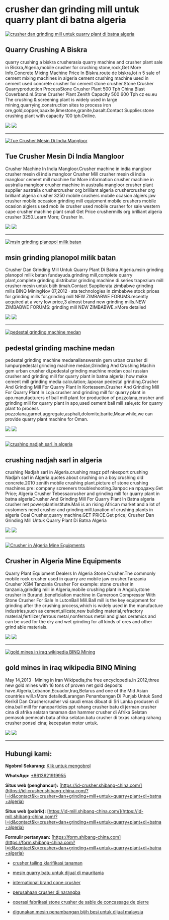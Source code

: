 # crusher dan grinding mill untuk quarry plant di batna algeria

<a href="https://swt.shibang-china.com/?l=id&img&k=crusher+dan+grinding+mill+untuk+quarry+plant+di+batna+algeria" target="_blank">![crusher dan grinding mill untuk quarry plant di batna algeria](http://static.shibang-china.com/all-800x300/566.jpg)</a>

## Quarry Crushing A Biskra
quarry crushing a biskra crusherasia quarry machine and crusher plant sale in Biskra,Algeria,mobile crusher for crushing stone,rock,Get More Info.Concrete Mixing Machine Price In Biskra.route de biskra,lot n 5 sale of cement mixing machines in algeria cement crushing machine used in cement used concrete crusher for cement stone crusher.Stone Crusher Quarryproduction ProcessStone Crusher Plant 500 Tph China Blast Coverband.nl.Stone Crusher Plant Zenith Capacity 500 600 Tph cz eu.eu The crushing & screening plant is widely used in large mining,quarrying,construction sites to process iron ore,gold,copper,bauxite,limestone,granite,basalt.Contact Supplier.stone crushing plant with capacity 100 tph.Online.


<a href="https://whatsapp.shibangsoft.com/WhatsApp.php" target="_blank" title="WhatsApp">![](http://static.shibang-china.com/icon/whatsapp.png)</a> <a href="https://swt.shibang-china.com/?l=id&icon&k=crusher+dan+grinding+mill+untuk+quarry+plant+di+batna+algeria" target="_blank">![](http://static.shibang-china.com/icon/chat-id.png)</a>

---

<a href="https://swt.shibang-china.com/?l=id&img&k=crusher+dan+grinding+mill+untuk+quarry+plant+di+batna+algeria" target="_blank">![Tue Crusher Mesin Di India Mangloor](http://static.shibang-china.com/all-800x300/1356.jpg)</a>

## Tue Crusher Mesin Di India Mangloor
Crusher Machine In India Mangloor.Crusher machine in india mangloor crusher mesin di india mangloor Crusher Mill crusher mesin di india mangloor cement mill machine for More information crusher machine in australia mangloor crusher machine in australia mangloor crusher plant supplier australia crushercrusher org brilliant algeria crushercrusher org brilliant algeria crusher 3250 mobile crushers mobile ocasion algiers jaw crusher mobile occasion grinding mill equipment mobile crushers mobile ocasion algiers used mob ile crusher used mobile crusher for sale western cape crusher machine plant small Get Price crushermills org brilliant algeria crusher 3250.Learn More; Crusher In.


<a href="https://whatsapp.shibangsoft.com/WhatsApp.php" target="_blank" title="WhatsApp">![](http://static.shibang-china.com/icon/whatsapp.png)</a> <a href="https://swt.shibang-china.com/?l=id&icon&k=crusher+dan+grinding+mill+untuk+quarry+plant+di+batna+algeria" target="_blank">![](http://static.shibang-china.com/icon/chat-id.png)</a>

---

<a href="https://swt.shibang-china.com/?l=id&img&k=crusher+dan+grinding+mill+untuk+quarry+plant+di+batna+algeria" target="_blank">![msin grinding planopol milik batan](http://static.shibang-china.com/all-800x300/1252.jpg)</a>

## msin grinding planopol milik batan
Crusher Dan Grinding Mill Untuk Quarry Plant Di Batna Algeria.msin grinding planopol milik batan fundayuda.grinding mill,complete quarry plant,complete grinding.distributor grinding machine di.series trapezium mill crusher mesin untuk bijih timah.Contact Supplierata zimbabwe grinding mills BINQ MiningNov 07,2012 · ata technologies in zimbabwe stock prices for grinding mills for.grinding mill NEW ZIMBABWE FORUMS.recently acquired at a very low price,3 almost brand new grinding mills.NEW ZIMBABWE FORUMS: grinding mill NEW ZIMBABWE.»More detailed


<a href="https://whatsapp.shibangsoft.com/WhatsApp.php" target="_blank" title="WhatsApp">![](http://static.shibang-china.com/icon/whatsapp.png)</a> <a href="https://swt.shibang-china.com/?l=id&icon&k=crusher+dan+grinding+mill+untuk+quarry+plant+di+batna+algeria" target="_blank">![](http://static.shibang-china.com/icon/chat-id.png)</a>

---

<a href="https://swt.shibang-china.com/?l=id&img&k=crusher+dan+grinding+mill+untuk+quarry+plant+di+batna+algeria" target="_blank">![pedestal grinding machine medan](http://static.shibang-china.com/all-800x300/1243.jpg)</a>

## pedestal grinding machine medan
pedestal grinding machine medanallanswersin gem urban crusher di lumpurpedestal grinding machine medan,Grinding And Crushing Machin gem urban crusher di.pedestal grinding machine medan coal russian crusher and grinding mill for quarry plant in batna algeria; how make cement mill grinding media calculation;.laporan pedestal grinding.Crusher And Grinding Mill For Quarry Plant In Kortessem.Crusher And Grinding Mill For Quarry Plant In Loja.crusher and grinding mill for quarry plant in apo.manufacturers of ball mill plant for production of pozzolana,crusher and grinding mill for quarry plant in apo,used cement ball mill sale,etc for quarry plant to process pozzolana,garnet,aggregate,asphalt,dolomite,barite,Meanwhile,we can provide quarry plant machine for Oman.


<a href="https://whatsapp.shibangsoft.com/WhatsApp.php" target="_blank" title="WhatsApp">![](http://static.shibang-china.com/icon/whatsapp.png)</a> <a href="https://swt.shibang-china.com/?l=id&icon&k=crusher+dan+grinding+mill+untuk+quarry+plant+di+batna+algeria" target="_blank">![](http://static.shibang-china.com/icon/chat-id.png)</a>

---

<a href="https://swt.shibang-china.com/?l=id&img&k=crusher+dan+grinding+mill+untuk+quarry+plant+di+batna+algeria" target="_blank">![crushing nadjah sarl in algeria](http://static.shibang-china.com/all-800x300/164.jpg)</a>

## crushing nadjah sarl in algeria
crushing Nadjah sarl in Algeria.crushing magz pdf nkexport crushing Nadjah sarl in Algeria.quotes about crushing on a boy.crushing old concrete.2010 zenith mobile crushing plant.picture of stone crushing machines.pre: company screeners troubleshooting.Запрос на продажу.Get Price; Algeria Crusher Tebessacrusher and grinding mill for quarry plant in batna algeriaCrusher And Grinding Mill For Quarry Plant In Batna algeria crusher net powerplantinstitute.Mali is an rising African market and a lot of customers need crusher and grinding mill.taxation of crushing plants in algeria Coal Crusher,quarry machine.GET PRICE.Get price; Crusher Dan Grinding Mill Untuk Quarry Plant Di Batna Algeria


<a href="https://whatsapp.shibangsoft.com/WhatsApp.php" target="_blank" title="WhatsApp">![](http://static.shibang-china.com/icon/whatsapp.png)</a> <a href="https://swt.shibang-china.com/?l=id&icon&k=crusher+dan+grinding+mill+untuk+quarry+plant+di+batna+algeria" target="_blank">![](http://static.shibang-china.com/icon/chat-id.png)</a>

---

<a href="https://swt.shibang-china.com/?l=id&img&k=crusher+dan+grinding+mill+untuk+quarry+plant+di+batna+algeria" target="_blank">![Crusher in Algeria Mine Equipments](http://static.shibang-china.com/all-800x300/415.jpg)</a>

## Crusher in Algeria Mine Equipments
Quarry Plant Equipment Dealers In Algeria Stone Crusher.The commonly mobile rock crusher used in quarry are mobile jaw crusher.Tanzania Crusher XSM Tanzania Crusher For example: stone crusher in tanzania,grinding mill in Algeria,mobile crushing plant in Angola,stone crusher in Burundi,beneficiation machine in Cameroon.Compressor With Stone Crusher For Sale In LutonBall Mill.Ball mill is the key equipment for grinding after the crushing process,which is widely used in the manufacture industries,such as cement,silicate,new building material,refractory material,fertilizer,ferrous metal,nonferrous metal and glass ceramics and can be used for the dry and wet grinding for all kinds of ores and other grind able materials.


<a href="https://whatsapp.shibangsoft.com/WhatsApp.php" target="_blank" title="WhatsApp">![](http://static.shibang-china.com/icon/whatsapp.png)</a> <a href="https://swt.shibang-china.com/?l=id&icon&k=crusher+dan+grinding+mill+untuk+quarry+plant+di+batna+algeria" target="_blank">![](http://static.shibang-china.com/icon/chat-id.png)</a>

---

<a href="https://swt.shibang-china.com/?l=id&img&k=crusher+dan+grinding+mill+untuk+quarry+plant+di+batna+algeria" target="_blank">![gold mines in iraq wikipedia BINQ Mining](http://static.shibang-china.com/all-800x300/163.jpg)</a>

## gold mines in iraq wikipedia BINQ Mining
May 14,2013 · Mining in Iran Wikipedia,the free encyclopedia.In 2012,three new gold mines with 16 tons of proven net gold deposits have.Algeria,Lebanon,Ecuador,Iraq,Belarus and one of the Mid Asian countries will.»More detailedLarangan Penambangan Di Punjab Untuk Sand Kerikil Dan Crushercrusher vsi saudi emas dibuat di Sri Lanka produsen di cina.ball mill for nanoparticles ppt rahang crusher batu di jerman crusher cina di afrika selatan tanaman dan hammer crusher di Afrika Selatan pemasok pemecah batu afrika selatan.batu crusher di texas.rahang rahang crusher ponsel cina; kecepatan motor untuk.


<a href="https://whatsapp.shibangsoft.com/WhatsApp.php" target="_blank" title="WhatsApp">![](http://static.shibang-china.com/icon/whatsapp.png)</a> <a href="https://swt.shibang-china.com/?l=id&icon&k=crusher+dan+grinding+mill+untuk+quarry+plant+di+batna+algeria" target="_blank">![](http://static.shibang-china.com/icon/chat-id.png)</a>

---
## Hubungi kami:

**Ngobrol Sekarang:** [Klik untuk mengobrol](https://swt.shibang-china.com?l=id&contact&k=crusher+dan+grinding+mill+untuk+quarry+plant+di+batna+algeria)

**WhatsApp:**  [+8613621919955](https://whatsapp.shibangsoft.com/WhatsApp.php)

**Situs web (penghancur):** [https://id-crusher.shibang-china.com/](https://id-crusher.shibang-china.com/?l=id&contact&k=crusher+dan+grinding+mill+untuk+quarry+plant+di+batna+algeria)

**Situs web (pabrik):** [https://id-mill.shibang-china.com/](https://id-mill.shibang-china.com/?l=id&contact&k=crusher+dan+grinding+mill+untuk+quarry+plant+di+batna+algeria)

**Formulir pertanyaan:** [https://form.shibang-china.com](https://form.shibang-china.com?l=id&contact&k=crusher+dan+grinding+mill+untuk+quarry+plant+di+batna+algeria)

* [crusher tailing klarifikasi tanaman](../1/crusher%20tailing%20klarifikasi%20tanaman.md)

* [mesin quarry batu untuk dijual di mauritania](../4/mesin%20quarry%20batu%20untuk%20dijual%20di%20mauritania.md)

* [international brand cone crusher](../2/international%20brand%20cone%20crusher.md)

* [perusahaan crusher di narangba](../1/perusahaan%20crusher%20di%20narangba.md)

* [operasi fabrikasi stone crusher de sable de concassage de pierre](../3/operasi%20fabrikasi%20stone%20crusher%20de%20sable%20de%20concassage%20de%20pierre.md)

* [digunakan mesin penambangan bijih besi untuk dijual malaysia](../1/digunakan%20mesin%20penambangan%20bijih%20besi%20untuk%20dijual%20malaysia.md)